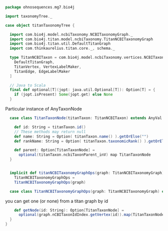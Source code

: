 
```scala
package ohnosequences.mg7.bio4j

import taxonomyTree._

case object titanTaxonomyTree {

  import com.bio4j.model.ncbiTaxonomy.NCBITaxonomyGraph._
  import com.bio4j.titan.model.ncbiTaxonomy.TitanNCBITaxonomyGraph
  import com.bio4j.titan.util.DefaultTitanGraph
  import com.thinkaurelius.titan.core._, schema._

  type TitanNCBITaxon = com.bio4j.model.ncbiTaxonomy.vertices.NCBITaxon[
    DefaultTitanGraph,
    TitanVertex, VertexLabelMaker,
    TitanEdge, EdgeLabelMaker
  ]

  // Java to Scala
  final def optional[T](jopt: java.util.Optional[T]): Option[T] = {
    if (jopt.isPresent) Some(jopt.get) else None
  }
```

Particular instance of AnyTaxonNode

```scala
  case class TitanTaxonNode(titanTaxon: TitanNCBITaxon) extends AnyVal with AnyTaxonNode {

    def id: String = titanTaxon.id()
    // These methods may return null
    def name: String = Option( titanTaxon.name() ).getOrElse("")
    def rankName: String = Option( titanTaxon.taxonomicRank() ).getOrElse("")

    def parent: Option[TitanTaxonNode] =
      optional(titanTaxon.ncbiTaxonParent_inV) map TitanTaxonNode
  }


  implicit def titanNCBITaxonomyGraphOps(graph: TitanNCBITaxonomyGraph):
    TitanNCBITaxonomyGraphOps =
    TitanNCBITaxonomyGraphOps(graph)

  case class TitanNCBITaxonomyGraphOps(graph: TitanNCBITaxonomyGraph) extends AnyVal {
```

you can get one (or none) from a titan graph by id

```scala
    def getNode(id: String): Option[TitanTaxonNode] =
      optional(graph.nCBITaxonIdIndex.getVertex(id)).map(TitanTaxonNode)
  }
}

```




[main/scala/mg7/bio4j/bundle.scala]: bundle.scala.md
[main/scala/mg7/bio4j/taxonomyTree.scala]: taxonomyTree.scala.md
[main/scala/mg7/bio4j/titanTaxonomyTree.scala]: titanTaxonomyTree.scala.md
[main/scala/mg7/csv.scala]: ../csv.scala.md
[main/scala/mg7/data.scala]: ../data.scala.md
[main/scala/mg7/dataflow.scala]: ../dataflow.scala.md
[main/scala/mg7/dataflows/full.scala]: ../dataflows/full.scala.md
[main/scala/mg7/dataflows/noFlash.scala]: ../dataflows/noFlash.scala.md
[main/scala/mg7/loquats/1.flash.scala]: ../loquats/1.flash.scala.md
[main/scala/mg7/loquats/2.split.scala]: ../loquats/2.split.scala.md
[main/scala/mg7/loquats/3.blast.scala]: ../loquats/3.blast.scala.md
[main/scala/mg7/loquats/4.assign.scala]: ../loquats/4.assign.scala.md
[main/scala/mg7/loquats/5.merge.scala]: ../loquats/5.merge.scala.md
[main/scala/mg7/loquats/6.count.scala]: ../loquats/6.count.scala.md
[main/scala/mg7/loquats/7.stats.scala]: ../loquats/7.stats.scala.md
[main/scala/mg7/loquats/8.summary.scala]: ../loquats/8.summary.scala.md
[main/scala/mg7/package.scala]: ../package.scala.md
[main/scala/mg7/parameters.scala]: ../parameters.scala.md
[main/scala/mg7/referenceDB.scala]: ../referenceDB.scala.md
[test/scala/mg7/counts.scala]: ../../../../test/scala/mg7/counts.scala.md
[test/scala/mg7/lca.scala]: ../../../../test/scala/mg7/lca.scala.md
[test/scala/mg7/pipeline.scala]: ../../../../test/scala/mg7/pipeline.scala.md
[test/scala/mg7/taxonomy.scala]: ../../../../test/scala/mg7/taxonomy.scala.md